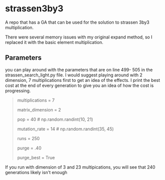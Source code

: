 # strassen3by3
A repo that has a GA that can be used for the solution to strassen 3by3 multiplication.


<p> There were several memory issues with my original expand method, so I replaced it with the
basic element multiplication.<p>



## Parameters

<p> you can play around with the parameters that are on line 499- 505 in the strassen_search_light.py file. I would suggest playing around with 2 dimension, 7 multiplications first to get an idea of the effects.  I print the best cost at the end of every generation to give you an idea of how the 
cost is progressing. <p>

>    <p>multiplications = 7<p>
>    <p>matrix_dimension = 2<p>
>    <p>pop = 40  # np.random.randint(10, 21)<p>
>    <p>mutation_rate = 14  # np.random.randint(35, 45)<p>
>    <p>runs = 250<p>
>    <p>purge = .40<p>
>    <p>purge_best = True<p>


<p>  If you run with dimension of 3 and 23 multipications, you will see that 240 generations likely isn't enough <p>
